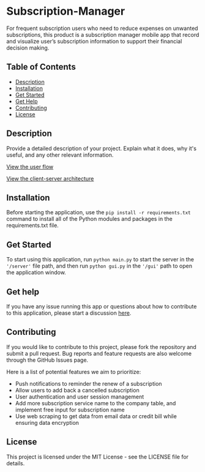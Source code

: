 # Subscription-Manager

For frequent subscription users who need to reduce expenses on unwanted subscriptions, this product is a subscription manager mobile app that record and visualize user’s subscription information to support their financial decision making.


## Table of Contents

- [Description](#description)
- [Installation](#installation)
- [Get Started](#usage)
- [Get Help](#help)
- [Contributing](#contributing)
- [License](#license)

## Description

Provide a detailed description of your project. Explain what it does, why it's useful, and any other relevant information.

[View the user flow](https://www.figma.com/file/ZgQPsUzPS0XyNXnGRyYaxm/User-Flow?type=whiteboard&node-id=0%3A1&t=LCeWiM7UPTUEN5xy-1)

[View the client-server architecture](https://www.figma.com/file/2eLzioNvs3th2WTc0WT56D/Architecture?type=whiteboard&node-id=0%3A1&t=BoYV9jU0Edu1hKtb-1)


## Installation

Before starting the application, use the `pip install -r requirements.txt` command to install all of the Python modules and packages in the requirements.txt file. 

## Get Started

To start using this application, run `python main.py` to start the server in the `'/server'` file path, and then run `python gui.py` in the `'/gui'` path to open the application window.


## Get help

If you have any issue running this app or questions about how to contribute to this application, please start a discussion [here](https://github.com/Zijing-Liu/Subscription-Manager/discussions/4).
 

## Contributing

If you would like to contribute to this project, please fork the repository and submit a pull request. Bug reports and feature requests are also welcome through the GitHub Issues page.

Here is a list of potential features we aim to prioritize: 

- Push notifications to reminder the renew of a subscription
- Allow users to add back a cancelled subscription
- User authentication and user session management
- Add more subscription service name to the company table, and implement free input for subscription name
- Use web scraping to get data from email data or credit bill while ensuring data encryption

## License

This project is licensed under the MIT License - see the LICENSE file for details.
